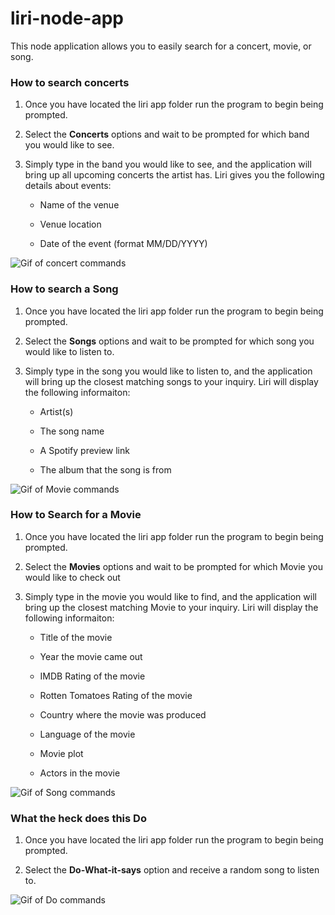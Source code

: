 # liri-node-app

This node application allows you to easily search for a concert, movie, or song. 

### How to search concerts

1. Once you have located the liri app folder run the program to begin being prompted.

2. Select the **Concerts** options and wait to be prompted for which band you would like to see.

3. Simply type in the band you would like to see, and the application will bring up all upcoming concerts the artist has. Liri gives you the following details about events:

    * Name of the venue

    * Venue location

    * Date of the event (format MM/DD/YYYY)

![Gif of concert commands](https://media.giphy.com/media/5BYHUg8lsjxCY60GJ5/giphy.gif)

### How to search a Song

1. Once you have located the liri app folder run the program to begin being prompted.

2. Select the **Songs** options and wait to be prompted for which song you would like to listen to.

3. Simply type in the song you would like to listen to, and the application will bring up the closest matching songs to your inquiry. Liri will display the following informaiton:

    * Artist(s)

    * The song name

    * A Spotify preview link

    * The album that the song is from


![Gif of Movie commands](https://media.giphy.com/media/1jVKm4glhxTQlXJXM9/giphy.gif)

### How to Search for a Movie

1. Once you have located the liri app folder run the program to begin being prompted.

2. Select the **Movies** options and wait to be prompted for which Movie you would like to check out

3. Simply type in the movie you would like to find, and the application will bring up the closest matching Movie to your inquiry. Liri will display the following informaiton:

    * Title of the movie

    * Year the movie came out

    * IMDB Rating of the movie

    * Rotten Tomatoes Rating of the movie

    * Country where the movie was produced

    * Language of the movie

    * Movie plot
    
    * Actors in the movie

![Gif of Song commands](https://media.giphy.com/media/tIipLtVaPTdbt4yCMd/giphy.gif)

### What the heck does this Do

1. Once you have located the liri app folder run the program to begin being prompted.

2. Select the **Do-What-it-says** option and receive a random song to listen to.

![Gif of Do commands](https://media.giphy.com/media/2eKb7kI8woyoLmhFgT/giphy.gif)